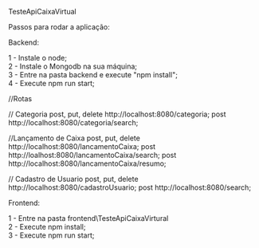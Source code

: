 TesteApiCaixaVirtual

Passos para rodar a aplicação: 

Backend: 

1 - Instale o node;<br>
2 - Instale o Mongodb na sua máquina;<br>
3 - Entre na pasta backend e execute "npm install";<br>
4 - Execute npm run start;<br>

//Rotas

// Categoria
post, put, delete http://localhost:8080/categoria;
post http://localhost:8080/categoria/search;

//Lançamento de Caixa
post, put, delete http://localhost:8080/lancamentoCaixa;
post http://loalhost:8080/lancamentoCaixa/search; 
post http://localhost:8080/lancamentoCaixa/resumo;

// Cadastro de Usuario
post, put, delete http://localhost:8080/cadastroUsuario;
post http://localhost:8080/search;


Frontend: 

1 - Entre na pasta frontend\TesteApiCaixaVirtural<br>
2 - Execute npm install;<br>
3 - Execute npm run start;<br>
